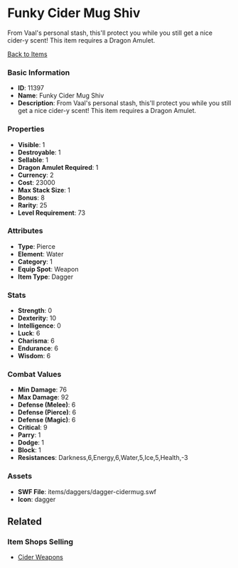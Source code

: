 # Funky Cider Mug Shiv

From Vaal's personal stash, this'll protect you while you still get a nice cider-y scent! This item requires a Dragon Amulet.

[Back to Items](../items.md)

### Basic Information

- **ID**: 11397
- **Name**: Funky Cider Mug Shiv
- **Description**: From Vaal&#039;s personal stash, this&#039;ll protect you while you still get a nice cider-y scent! This item requires a Dragon Amulet.

### Properties

- **Visible**: 1
- **Destroyable**: 1
- **Sellable**: 1
- **Dragon Amulet Required**: 1
- **Currency**: 2
- **Cost**: 23000
- **Max Stack Size**: 1
- **Bonus**: 8
- **Rarity**: 25
- **Level Requirement**: 73

### Attributes

- **Type**: Pierce
- **Element**: Water
- **Category**: 1
- **Equip Spot**: Weapon
- **Item Type**: Dagger

### Stats

- **Strength**: 0
- **Dexterity**: 10
- **Intelligence**: 0
- **Luck**: 6
- **Charisma**: 6
- **Endurance**: 6
- **Wisdom**: 6

### Combat Values

- **Min Damage**: 76
- **Max Damage**: 92
- **Defense (Melee)**: 6
- **Defense (Pierce)**: 6
- **Defense (Magic)**: 6
- **Critical**: 9
- **Parry**: 1
- **Dodge**: 1
- **Block**: 1
- **Resistances**: Darkness,6,Energy,6,Water,5,Ice,5,Health,-3

### Assets

- **SWF File**: items/daggers/dagger-cidermug.swf
- **Icon**: dagger

## Related

### Item Shops Selling

- [Cider Weapons](../item-shops/394-cider-weapons.md)


